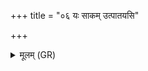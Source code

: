 +++
title = "०६ यः साकम् उत्पातयसि"

+++
<details><summary>मूलम् (GR)</summary>

यः साकम् उत्पातयसि  
बलासं कासम् उद्रजम् ।  
भीमास् ते तक्मन् हेतयस्  
ताभि ष्म परि वृङ्धि नः ॥
</details>